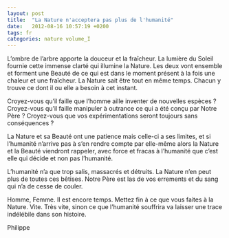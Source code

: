```yaml
---
layout: post
title:  "La Nature n'acceptera pas plus de l'humanité"
date:   2012-08-16 10:57:19 +0200
tags: fr
categories: nature volume_I
---
```

L’ombre de l’arbre apporte la douceur et la fraîcheur. La lumière du Soleil fournie cette immense clarté qui illumine la Nature. Les deux vont ensemble et forment une Beauté de ce qui est dans le moment présent à la fois une chaleur et une fraîcheur. La Nature sait être tout en même temps. Chacun y trouve ce dont il ou elle a besoin à cet instant.

Croyez-vous qu’il faille que l’homme aille inventer de nouvelles espèces ? Croyez-vous qu’il faille manipuler à outrance ce qui a été conçu par Notre Père ? Croyez-vous que vos expérimentations seront toujours sans conséquences ?

La Nature et sa Beauté ont une patience mais celle-ci a ses limites, et si l’humanité n’arrive pas à s’en rendre compte par elle-même alors la Nature et la Beauté viendront rappeler, avec force et fracas à l’humanité que c’est elle qui décide et non pas l’humanité.

L’humanité n’a que trop salis, massacrés et détruits. La Nature n’en peut plus de toutes ces bêtises. Notre Père est las de vos errements et du sang qui n’a de cesse de couler.

Homme, Femme. Il est encore temps. Mettez fin à ce que vous faites à la Nature. Vite. Très vite, sinon ce que l’humanité souffrira va laisser une trace indélébile dans son histoire.

Philippe



<!-- 
Ce(tte) œuvre est mise à disposition selon les termes de la Licence Creative Commons Attribution - Pas d’Utilisation Commerciale 4.0 International.
-->